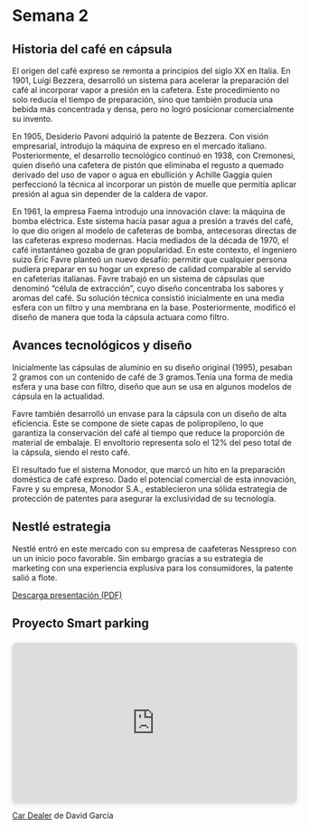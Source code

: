 # Semana 2

## Historia del café en cápsula


El origen del café expreso se remonta a principios del siglo XX en Italia. En 1901, Luigi Bezzera, desarrolló un sistema para acelerar la preparación del café al incorporar vapor a presión en la cafetera. Este procedimiento no solo reducía el tiempo de preparación, sino que también producía una bebida más concentrada y densa, pero no logró posicionar comercialmente su invento.
 
En 1905, Desiderio Pavoni adquirió la patente de Bezzera. Con visión empresarial, introdujo la máquina de expreso en el mercado italiano. Posteriormente, el desarrollo tecnológico continuó en 1938, con Cremonesi, quien diseñó una cafetera de pistón que eliminaba el regusto a quemado derivado del uso de vapor o agua en ebullición y Achille Gaggia quien perfeccionó la técnica al incorporar un pistón de muelle que permitía aplicar presión al agua sin depender de la caldera de vapor. 
 
En 1961, la empresa Faema introdujo una innovación clave: la máquina de bomba eléctrica. Este sistema hacía pasar agua a presión a través del café, lo que dio origen al modelo de cafeteras de bomba, antecesoras directas de las cafeteras expreso modernas.
Hacia mediados de la década de 1970, el café instantáneo gozaba de gran popularidad. En este contexto, el ingeniero suizo Éric Favre planteó un nuevo desafío: permitir que cualquier persona pudiera preparar en su hogar un expreso de calidad comparable al servido en cafeterías italianas. Favre trabajó en un sistema de cápsulas que denominó “célula de extracción”, cuyo diseño concentraba los sabores y aromas del café. Su solución técnica consistió inicialmente en una media esfera con un filtro y una membrana en la base. Posteriormente, modificó el diseño de manera que toda la cápsula actuara como filtro.

## Avances tecnológicos y diseño

Inicialmente las cápsulas de aluminio en su diseño original (1995), pesaban 2 gramos con un contenido de café de 3 gramos.Tenía una forma de media esfera y una base con filtro, diseño que aun se usa en algunos modelos de cápsula en la actualidad.

Favre también desarrolló un envase para la cápsula con un diseño de alta eficiencia. Este se compone de siete capas de polipropileno, lo que garantiza la conservación del café al tiempo que reduce la proporción de material de embalaje. El envoltorio representa solo el 12% del peso total de la cápsula, siendo el resto café.

El resultado fue el sistema Monodor, que marcó un hito en la preparación doméstica de café expreso. Dado el potencial comercial de esta innovación, Favre y su empresa, Monodor S.A., establecieron una sólida estrategia de protección de patentes para asegurar la exclusividad de su tecnología.

## Nestlé estrategia

Nestlé entró en este mercado con su empresa de caafeteras Nesspreso con un un inicio poco favorable. Sin embargo gracias a su estrategia de marketing con una experiencia explusiva para los consumidores, la patente salió a flote.

[Descarga presentación (PDF)](../recursos/archivos/.pdf)

## Proyecto Smart parking

<!-- ...contenido existente... -->

<div style="position: relative; width: 100%; height: 0; padding-top: 56.2500%;
 padding-bottom: 0; box-shadow: 0 2px 8px 0 rgba(63,69,81,0.16); margin-top: 1.6em; margin-bottom: 0.9em; overflow: hidden;
 border-radius: 8px; will-change: transform;">
  <iframe loading="lazy" style="position: absolute; width: 100%; height: 100%; top: 0; left: 0; border: none; padding: 0;margin: 0;"
    src="https://www.canva.com/design/DAGyzItRl1I/chDv5Z_Z7UBclkj3_BRuow/view?embed" allowfullscreen="allowfullscreen" allow="fullscreen">
  </iframe>
</div>
<a href="https://www.canva.com/design/DAGyzItRl1I/chDv5Z_Z7UBclkj3_BRuow/view?utm_content=DAGyzItRl1I&amp;utm_campaign=designshare&amp;utm_medium=embeds&amp;utm_source=link" target="_blank" rel="noopener">Car Dealer</a> de David García